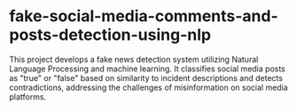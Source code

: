 # fake-social-media-comments-and-posts-detection-using-nlp
This project develops a fake news detection system utilizing Natural Language Processing and machine learning. It classifies social media posts as "true" or "false" based on similarity to incident descriptions and detects contradictions, addressing the challenges of misinformation on social media platforms.
